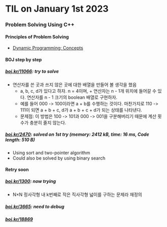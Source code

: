 # **TIL on January 1st 2023**
### Problem Solving Using C++
#### Principles of Problem Solving
- [Dynamic Programming: Concepts](../../../Computer%20Science/Algorithm/dp-3-01-01-2023.md)

#### BOJ step by step
##### [boj.kr/11066](../../../Problem%20Solving/boj/Dynamic%20programming/11066-12-28-2022.cpp): try to solve
* 연산자를 쓴 곳과 쓰지 않은 곳에 대한 배열을 만들어 볼 생각을 했음
  - a, b, c, d가 있다고 하자. n = 4이며, + 연산자는 n - 1개 위치에 들어갈 수 있다. 연산자를 n - 1 크기의 boolean 배열로 구현하자.
  - 예를 들어 000 -> 100이라면 a + b를 수행하는 것이다. 마찬가지로 110 -> 111이 되면 a + b + c, d가 a + b + c + d가 되는 상태를 나타낸다.
  - 문제점: 이 방법은 100 -> 101과 000 -> 001을 구분해버리기 때문에 계산 횟수가 충분히 줄지 않는다.

##### [boj.kr/2470](../../../Problem%20Solving/boj/two-pointer/2470-01-01-2023.cpp): solved on 1st try (memory: 2412 kB, time: 16 ms, Code length: 510 B) 
* Using sort and two-pointer algorithm
* Could also be solved by using binary search

#### Retry soon
##### [boj.kr/1300](../../../Problem%20Solving/boj/Binary%20search/1300-12-23-2022.cpp): now trying
* N×N 정사각형 내 k번째로 작은 직사각형 넓이를 구하는 문제라 재정의
##### [boj.kr/3665](../../../Problem%20Solving/boj/Topological%20sorting/3665-12-28-2022.cpp): need to debug
##### [boj.kr/18869](../../../Problem%20Solving/boj/Binary%20search/18869-08-29-2022.cpp)